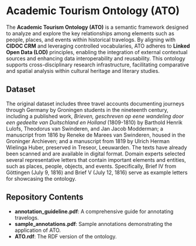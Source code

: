 # Academic Tourism Ontology (ATO)

The **Academic Tourism Ontology (ATO)** is a semantic framework designed to analyze and explore the key relationships among elements such as people, places, and events within historical travelogs. By aligning with **CIDOC CRM** and leveraging controlled vocabularies, ATO adheres to **Linked Open Data (LOD)** principles, enabling the integration of external contextual sources and enhancing data interoperability and reusability. This ontology supports cross-disciplinary research infrastructure, facilitating comparative and spatial analysis within cultural heritage and literary studies.

## Dataset

The original dataset includes three travel accounts documenting journeys through Germany by Groningen students in the nineteenth century, including a published work, *Brieven, geschreven op eene wandeling door een gedeelte van Duitschland en Holland* (1809-1810) by Barthold Henrik Lulofs, Theodorus van Swinderen, and Jan Jacob Modderman; a manuscript from 1816 by Reneke de Marees van Swinderen, housed in the Groninger Archieven; and a manuscript from 1819 by Ulrich Herman Wielinga Huber, preserved in Treseor, Leeuwarden. The texts have already been scanned and are available in digital format. Domain experts selected several representative letters that contain important elements and entities, such as places, people, objects, and events. Specifically, Brief IV from Göttingen (July 9, 1816) and Brief V (July 12, 1816) serve as example letters for showcasing the ontology.

## Repository Contents

- **annotation_guideline.pdf**: A comprehensive guide for annotating travelogs.
- **sample_annotations.pdf**: Sample annotations demonstrating the application of ATO.
- **ATO.rdf**: The RDF version of the ontology.
